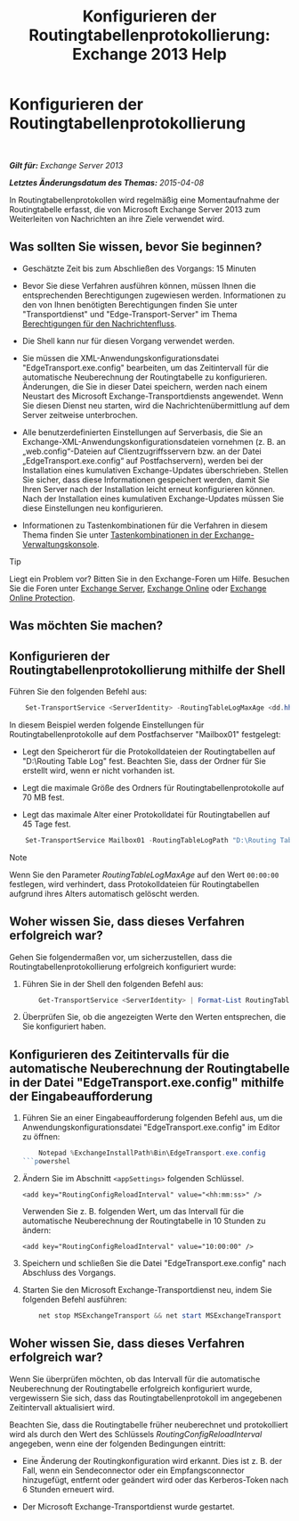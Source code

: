 ﻿---
title: 'Konfigurieren der Routingtabellenprotokollierung: Exchange 2013 Help'
TOCTitle: Konfigurieren der Routingtabellenprotokollierung
ms:assetid: 7184f8f7-4eb8-468a-aafe-b2d72868f820
ms:mtpsurl: https://technet.microsoft.com/de-de/library/Bb201696(v=EXCHG.150)
ms:contentKeyID: 50475938
ms.date: 04/24/2018
mtps_version: v=EXCHG.150
ms.translationtype: HT
---

# Konfigurieren der Routingtabellenprotokollierung

 

_**Gilt für:** Exchange Server 2013_

_**Letztes Änderungsdatum des Themas:** 2015-04-08_

In Routingtabellenprotokollen wird regelmäßig eine Momentaufnahme der Routingtabelle erfasst, die von Microsoft Exchange Server 2013 zum Weiterleiten von Nachrichten an ihre Ziele verwendet wird.

## Was sollten Sie wissen, bevor Sie beginnen?

  - Geschätzte Zeit bis zum Abschließen des Vorgangs: 15 Minuten

  - Bevor Sie diese Verfahren ausführen können, müssen Ihnen die entsprechenden Berechtigungen zugewiesen werden. Informationen zu den von Ihnen benötigten Berechtigungen finden Sie unter "Transportdienst" und "Edge-Transport-Server" im Thema [Berechtigungen für den Nachrichtenfluss](mail-flow-permissions-exchange-2013-help.md).

  - Die Shell kann nur für diesen Vorgang verwendet werden.

  - Sie müssen die XML-Anwendungskonfigurationsdatei "EdgeTransport.exe.config" bearbeiten, um das Zeitintervall für die automatische Neuberechnung der Routingtabelle zu konfigurieren. Änderungen, die Sie in dieser Datei speichern, werden nach einem Neustart des Microsoft Exchange-Transportdiensts angewendet. Wenn Sie diesen Dienst neu starten, wird die Nachrichtenübermittlung auf dem Server zeitweise unterbrochen.

  - Alle benutzerdefinierten Einstellungen auf Serverbasis, die Sie an Exchange-XML-Anwendungskonfigurationsdateien vornehmen (z. B. an „web.config“-Dateien auf Clientzugriffsservern bzw. an der Datei „EdgeTransport.exe.config“ auf Postfachservern), werden bei der Installation eines kumulativen Exchange-Updates überschrieben. Stellen Sie sicher, dass diese Informationen gespeichert werden, damit Sie Ihren Server nach der Installation leicht erneut konfigurieren können. Nach der Installation eines kumulativen Exchange-Updates müssen Sie diese Einstellungen neu konfigurieren.

  - Informationen zu Tastenkombinationen für die Verfahren in diesem Thema finden Sie unter [Tastenkombinationen in der Exchange-Verwaltungskonsole](keyboard-shortcuts-in-the-exchange-admin-center-exchange-online-protection-help.md).


> [!TIP]
> Liegt ein Problem vor? Bitten Sie in den Exchange-Foren um Hilfe. Besuchen Sie die Foren unter <A href="https://go.microsoft.com/fwlink/p/?linkid=60612">Exchange Server</A>, <A href="https://go.microsoft.com/fwlink/p/?linkid=267542">Exchange Online</A> oder <A href="https://go.microsoft.com/fwlink/p/?linkid=285351">Exchange Online Protection</A>.



## Was möchten Sie machen?

## Konfigurieren der Routingtabellenprotokollierung mithilfe der Shell

Führen Sie den folgenden Befehl aus:

```powershell
    Set-TransportService <ServerIdentity> -RoutingTableLogMaxAge <dd.hh:mm:ss> -RoutingTableLogMaxDirectorySize <Size>  -RoutingTableLogPath <LocalFilePath>
```

In diesem Beispiel werden folgende Einstellungen für Routingtabellenprotokolle auf dem Postfachserver "Mailbox01" festgelegt:

  - Legt den Speicherort für die Protokolldateien der Routingtabellen auf "D:\\Routing Table Log" fest. Beachten Sie, dass der Ordner für Sie erstellt wird, wenn er nicht vorhanden ist.

  - Legt die maximale Größe des Ordners für Routingtabellenprotokolle auf 70 MB fest.

  - Legt das maximale Alter einer Protokolldatei für Routingtabellen auf 45 Tage fest.

<!-- end list -->

```powershell
    Set-TransportService Mailbox01 -RoutingTableLogPath "D:\Routing Table Log" -RoutingTableLogMaxDirectorySize 70MB -RoutingTableLogMaxAge 45.00:00:00
```


> [!NOTE]
> Wenn Sie den Parameter <EM>RoutingTableLogMaxAge</EM> auf den Wert <CODE>00:00:00</CODE> festlegen, wird verhindert, dass Protokolldateien für Routingtabellen aufgrund ihres Alters automatisch gelöscht werden.



## Woher wissen Sie, dass dieses Verfahren erfolgreich war?

Gehen Sie folgendermaßen vor, um sicherzustellen, dass die Routingtabellenprotokollierung erfolgreich konfiguriert wurde:

1.  Führen Sie in der Shell den folgenden Befehl aus:
    
    ```powershell
        Get-TransportService <ServerIdentity> | Format-List RoutingTableLog*
    ```
    
2.  Überprüfen Sie, ob die angezeigten Werte den Werten entsprechen, die Sie konfiguriert haben.

## Konfigurieren des Zeitintervalls für die automatische Neuberechnung der Routingtabelle in der Datei "EdgeTransport.exe.config" mithilfe der Eingabeaufforderung

1.  Führen Sie an einer Eingabeaufforderung folgenden Befehl aus, um die Anwendungskonfigurationsdatei "EdgeTransport.exe.config" im Editor zu öffnen:
    
    ```powershell
        Notepad %ExchangeInstallPath%Bin\EdgeTransport.exe.config
    ```powershel
    
2.  Ändern Sie im Abschnitt `<appSettings>` folgenden Schlüssel.
    
    ```command line
    <add key="RoutingConfigReloadInterval" value="<hh:mm:ss>" />
    ```
    
    Verwenden Sie z. B. folgenden Wert, um das Intervall für die automatische Neuberechnung der Routingtabelle in 10 Stunden zu ändern:
    
    ```command line
    <add key="RoutingConfigReloadInterval" value="10:00:00" />
    ```

3.  Speichern und schließen Sie die Datei "EdgeTransport.exe.config" nach Abschluss des Vorgangs.

4.  Starten Sie den Microsoft Exchange-Transportdienst neu, indem Sie folgenden Befehl ausführen:
    ```powershell
        net stop MSExchangeTransport && net start MSExchangeTransport
    ```
## Woher wissen Sie, dass dieses Verfahren erfolgreich war?

Wenn Sie überprüfen möchten, ob das Intervall für die automatische Neuberechnung der Routingtabelle erfolgreich konfiguriert wurde, vergewissern Sie sich, dass das Routingtabellenprotokoll im angegebenen Zeitintervall aktualisiert wird.

Beachten Sie, dass die Routingtabelle früher neuberechnet und protokolliert wird als durch den Wert des Schlüssels *RoutingConfigReloadInterval* angegeben, wenn eine der folgenden Bedingungen eintritt:

  - Eine Änderung der Routingkonfiguration wird erkannt. Dies ist z. B. der Fall, wenn ein Sendeconnector oder ein Empfangsconnector hinzugefügt, entfernt oder geändert wird oder das Kerberos-Token nach 6 Stunden erneuert wird.

  - Der Microsoft Exchange-Transportdienst wurde gestartet.

